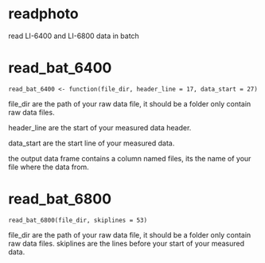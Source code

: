 # readphoto
read LI-6400 and LI-6800 data in batch

# read_bat_6400

```
read_bat_6400 <- function(file_dir, header_line = 17, data_start = 27)
```

file_dir are the path of your raw data file, it should be a folder only contain raw data files.

header_line are the start of your measured data header.

data_start are the start line of your measured data.

the output data frame contains a column named files, its the name of your file where the data from.

# read_bat_6800

```
read_bat_6800(file_dir, skiplines = 53)
```

file_dir are the path of your raw data file, it should be a folder only contain raw data files.
skiplines are the lines before your start of your measured data.

